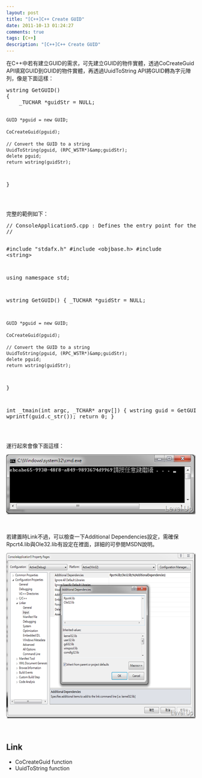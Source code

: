 ```yaml
---
layout: post
title: "[C++]C++ Create GUID"
date: 2011-10-13 01:24:27
comments: true
tags: [C++]
description: "[C++]C++ Create GUID"
---
```

<p>
	在C++中若有建立GUID的需求，可先建立GUID的物件實體，透過CoCreateGuid API填寫GUID到GUID的物件實體，再透過UuidToString API將GUID轉為字元陣列，像是下面這樣：</p>
<div class="wlWriterSmartContent" id="scid:812469c5-0cb0-4c63-8c15-c81123a09de7:ca2173d0-6809-46e6-9113-c958fc9e30bc" style="padding-bottom: 0px; margin: 0px; padding-left: 0px; padding-right: 0px; display: inline; float: none; padding-top: 0px">
	<pre class="c" name="code">
wstring GetGUID()
{
	_TUCHAR *guidStr = NULL;

	GUID *pguid = new GUID;

	CoCreateGuid(pguid); 

	// Convert the GUID to a string
	UuidToString(pguid, (RPC_WSTR*)&amp;guidStr);
	delete pguid;
	return wstring(guidStr);
}</pre>
</div>
<p>
	 </p>
<p>
	完整的範例如下：</p>
<div class="wlWriterSmartContent" id="scid:812469c5-0cb0-4c63-8c15-c81123a09de7:84b1ae06-e14a-462a-b155-256ec2c80287" style="padding-bottom: 0px; margin: 0px; padding-left: 0px; padding-right: 0px; display: inline; float: none; padding-top: 0px">
	<pre class="c" name="code">
// ConsoleApplication5.cpp : Defines the entry point for the console application.
//

#include "stdafx.h"
#include &lt;objbase.h&gt;
#include &lt;string&gt;

using namespace std;

wstring GetGUID()
{
	_TUCHAR *guidStr = NULL;

	GUID *pguid = new GUID;

	CoCreateGuid(pguid); 

	// Convert the GUID to a string
	UuidToString(pguid, (RPC_WSTR*)&amp;guidStr);
	delete pguid;
	return wstring(guidStr);
}

int _tmain(int argc, _TCHAR* argv[])
{
	wstring guid = GetGUID();
	wprintf(guid.c_str());
	return 0;
}</pre>
</div>
<p>
	 </p>
<p>
	運行起來會像下面這樣：</p>
<p>
	<img alt="image" border="0" height="159" src="\images\posts\42376\image_thumb.png" style="border-bottom: 0px; border-left: 0px; border-top: 0px; border-right: 0px" width="529" /></p>
<p>
	 </p>
<p>
	若建置時Link不過，可以檢查一下Additional Dependencies設定，需確保Rpcrt4.lib與Ole32.lib有設定在裡面，詳細的可參閱MSDN說明。</p>
<p>
	<img alt="image" border="0" height="439" src="\images\posts\42376\image_thumb_1.png" style="border-bottom: 0px; border-left: 0px; border-top: 0px; border-right: 0px" width="644" /></p>
<p>
	 </p>
<h2>
	Link</h2>
<ul>
	<li>
		CoCreateGuid function</li>
	<li>
		UuidToString function</li>
</ul>
